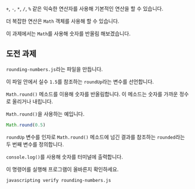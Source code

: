 `+`, `-`, `*`, `/`, `%` 같은 익숙한 연산자를 사용해 기본적인 연산을 할 수 있습니다.

더 복잡한 연산은 `Math` 객체를 사용해 할 수 있습니다.

이 과제에서는 `Math`를 사용해 숫자를 반올림 해보겠습니다.

## 도전 과제

`rounding-numbers.js`라는 파일을 만듭니다.

이 파일 안에서 실수 `1.5`를 참조하는 `roundUp`라는 변수를 선언합니다.

`Math.round()` 메소드를 이용해 숫자를 반올림합니다. 이 메소드는 숫자를 가까운 정수로 올리거나 내립니다.

`Math.round()`을 사용하는 예입니다.

```js
Math.round(0.5)
```

`roundUp` 변수를 인자로 `Math.round()` 메소드에 넘긴 결과를 참조하는 `rounded`라는 두 번째 변수를 정의합니다.

`console.log()`를 사용해 숫자를 터미널에 출력합니다.

이 명령어를 실행해 프로그램이 올바른지 확인하세요.

```bash
javascripting verify rounding-numbers.js
```

